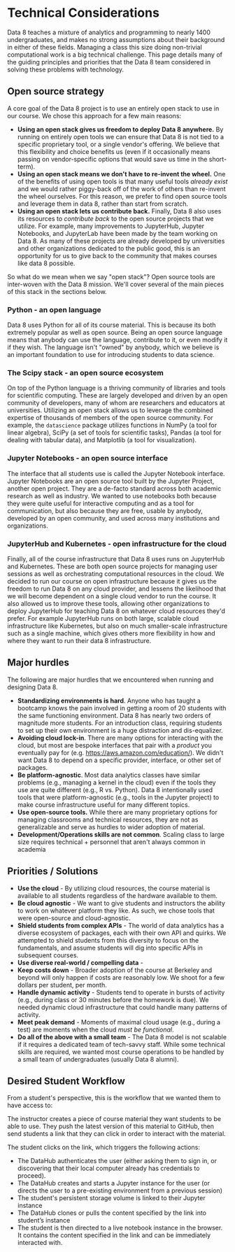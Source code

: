 # Technical Considerations

Data 8 teaches a mixture of analytics and programming to nearly 1400 undergraduates, and makes no
strong assumptions about their background in either of these fields. Managing a class this size
doing non-trivial computational work is a big technical challenge. This page details many of
the guiding principles and priorities that the Data 8 team considered in solving these problems with
technology.

## Open source strategy

A core goal of the Data 8 project is to use an entirely open stack to use in our course. We
chose this approach for a few main reasons:

* **Using an open stack gives us freedom to deploy Data 8 anywhere.** By running on entirely open
  tools we can ensure that Data 8 is not tied to a specific proprietary tool, or a single
  vendor's offering. We believe that this flexibility and choice benefits us (even if it
  occasionally means passing on vendor-specific options that would save us time in the short-term).
* **Using an open stack means we don't have to re-invent the wheel.** One of the benefits
  of using open tools is that many useful tools *already exist* and we would rather piggy-back
  off of the work of others than re-invent the wheel ourselves. For this reason, we prefer to
  find open source tools and leverage them in data 8, rather than start from scratch.
* **Using an open stack lets us contribute back.** Finally, Data 8 also uses its resources to
  *contribute back* to the open source projects that we utilize. For example, many improvements
  to JupyterHub, Jupyter Notebooks, and JupyterLab have been made by the team working on
  Data 8. As many of these projects are already developed by universities and other organizations
  dedicated to the public good, this is an opportunity for us to give back to the community
  that makes courses like data 8 possible.

So what do we mean when we say "open stack"? Open source tools are inter-woven with the Data 8
mission. We'll cover several of the main pieces of this stack in the sections below.

### Python - an open language

Data 8 uses Python for all of its course material. This is because its both extremely popular
as well as open source. Being an open source language means that anybody can use the language,
contribute to it, or even modify it if they wish. The language isn't "owned" by anybody, which
we believe is an important foundation to use for introducing students to data science.

### The Scipy stack - an open source ecosystem

On top of the Python language is a thriving community of libraries and tools for scientific
computing. These are largely developed and driven by an open community of developers, many
of whom are researchers and educators at universities. Utilizing an open stack allows us to
leverage the combined expertise of thousands of members of the open source community. For
example, the `datascience` package utilizes functions in NumPy (a tool for linear algebra),
SciPy (a set of tools for scientific tasks), Pandas (a tool for dealing with tabular data),
and Matplotlib (a tool for visualization).

### Jupyter Notebooks - an open source interface

The interface that all students use is called the Jupyter Notebook interface. Jupyter Notebooks
are an open source tool built by the Jupyter Project, another open project. They are a de-facto
standard across both academic research as well as industry. We wanted to use notebooks both because
they were quite useful for interactive computing and as a tool for communication, but also because
they are free, usable by anybody, developed by an open community, and used across many institutions
and organizations.

### JupyterHub and Kubernetes - open infrastructure for the cloud

Finally, all of the course infrastructure that Data 8 uses runs on JupyterHub and Kubernetes. These
are both open source projects for managing user sessions as well as orchestrating computational
resources in the cloud. We decided to run our course on open infrastructure because it gives us
the freedom to run Data 8 on any cloud provider, and lessens the likelihood that we will become
dependent on a single cloud vendor to run the course. It also allowed us to improve these tools,
allowing other organizations to deploy JupyterHub for teaching Data 8 on whatever cloud resources
they'd prefer. For example JupyterHub runs on both large, scalable cloud infrastructure like
Kubernetes, but also on much smaller-scale infrastructure such as a single machine, which gives
others more flexibility in how and where they want to run their data 8 infrastructure.

## Major hurdles

The following are major hurdles that we encountered when running and designing Data 8.

* **Standardizing environments is hard**. Anyone who has taught a bootcamp knows the pain involved in getting a room of 20 students with the same functioning environment. Data 8 has nearly two orders of magnitude more students. For an introduction class, requiring students to set up their own environment is a huge distraction and dis-equalizer.
* **Avoiding cloud lock-in**. There are many options for interacting with the cloud, but most are bespoke interfaces that pair with a *product* you eventually pay for (e.g. https://aws.amazon.com/education/). We didn't want Data 8 to depend on a specific provider, interface, or other set of packages.
* **Be platform-agnostic**. Most data analytics classes have similar problems (e.g., managing a kernel in the cloud) even if the tools they use are quite different (e.g., R vs. Python). Data 8 intentionally used tools that were platform-agnostic (e.g., tools in the Jupyter project) to make course infrastructure useful for many different topics.
* **Use open-source tools.** While there are many proprietary options for managing classrooms and technical resources, they are not as generalizable and serve as hurdles to wider adoption of material.
* **Development/Operations skills are not common**. Scaling class to large size requires technical + personnel that aren't always common in academia

## Priorities / Solutions

* **Use the cloud** - By utilizing cloud resources, the course material is available to all students regardless of the hardware available to them.
* **Be cloud agnostic** - We want to give students and instructors the ability to work on whatever platform they like. As such, we chose tools that were open-source and cloud-agnostic.
* **Shield students from complex APIs** - The world of data analytics has a diverse ecosystem of packages, each with their own API and quirks. We attempted to shield students from this diversity to focus on the fundamentals, and assume students will dig into specific APIs in subsequent courses.
* **Use diverse real-world / compelling data** -
* **Keep costs down** - Broader adoption of the course at Berkeley and beyond will only happen if costs are reasonably low. We shoot for a few dollars per student, per month.
* **Handle dynamic activity** - Students tend to operate in bursts of activity (e.g., during class or 30 minutes before the homework is due). We needed dynamic cloud infrastructure that could handle many patterns of activity.
* **Meet peak demand** - Moments of maximal cloud usage (e.g., during a test) are moments when the cloud *must be functional*.
* **Do all of the above with a small team** - The Data 8 model is not scalable if it requires a dedicated team of tech-savvy staff. While some technical skills are required, we wanted most course operations to be handled by a small team of undergraduates (usually Data 8 alumni).

## Desired Student Workflow

From a student's perspective, this is the workflow that we wanted them to have access to:

The instructor creates a piece of course material they want students to be able to use.
They push the latest version of this material to GitHub, then send students a link that
they can click in order to interact with the material.

The student clicks on the link, which triggers the following actions:

* The DataHub authenticates the user (either asking them to sign in, or discovering that their local computer already has credentials to proceed).
* The DataHub creates and starts a Jupyter instance for the user (or directs the user to a pre-existing environment from a previous session)
* The student's persistent storage volume is linked to their Jupyter instance
* The DataHub clones or pulls the content specified by the link into student’s instance
* The student is then directed to a live notebook instance in the browser. It contains the content specified in the link and can be immediately interacted with.
